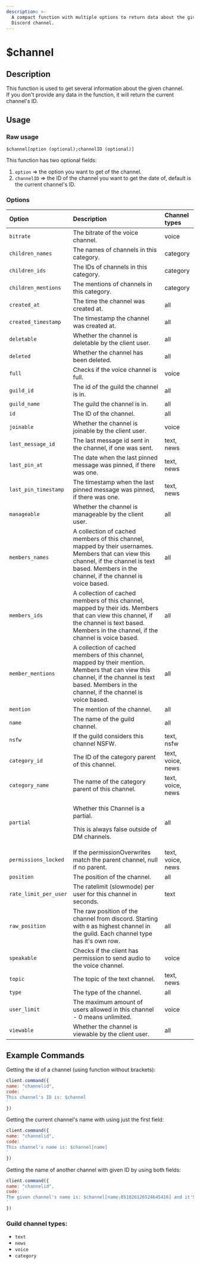 ```yaml
---
description: >-
  A compact function with multiple options to return data about the given
  Discord channel.
---
```


# $channel

## Description

This function is used to get several information about the given channel.  
If you don't provide any data in the function, it will return the current channel's ID.

## Usage

### Raw usage

`$channel[option (optional);channelID (optional)]`

This function has two optional fields:

1. `option` =&gt; the option you want to get of the channel.
2. `channelID` =&gt; the ID of the channel you want to get the date of, default is the current channel's ID.

### **Options**

<table>
  <thead>
    <tr>
      <th style="text-align:left">Option</th>
      <th style="text-align:left">Description</th>
      <th style="text-align:left">Channel types</th>
    </tr>
  </thead>
  <tbody>
    <tr>
      <td style="text-align:left"><code>bitrate</code>
      </td>
      <td style="text-align:left">The bitrate of the voice channel.</td>
      <td style="text-align:left">voice</td>
    </tr>
    <tr>
      <td style="text-align:left"><code>children_names</code>
      </td>
      <td style="text-align:left">The names of channels in this category.</td>
      <td style="text-align:left">category</td>
    </tr>
    <tr>
      <td style="text-align:left"><code>children_ids</code>
      </td>
      <td style="text-align:left">The IDs of channels in this category.</td>
      <td style="text-align:left">category</td>
    </tr>
    <tr>
      <td style="text-align:left"><code>children_mentions</code>
      </td>
      <td style="text-align:left">The mentions of channels in this category.</td>
      <td style="text-align:left">category</td>
    </tr>
    <tr>
      <td style="text-align:left"><code>created_at</code>
      </td>
      <td style="text-align:left">The time the channel was created at.</td>
      <td style="text-align:left">all</td>
    </tr>
    <tr>
      <td style="text-align:left"><code>created_timestamp</code>
      </td>
      <td style="text-align:left">The timestamp the channel was created at.</td>
      <td style="text-align:left">all</td>
    </tr>
    <tr>
      <td style="text-align:left"><code>deletable</code>
      </td>
      <td style="text-align:left">Whether the channel is deletable by the client user.</td>
      <td style="text-align:left">all</td>
    </tr>
    <tr>
      <td style="text-align:left"><code>deleted</code>
      </td>
      <td style="text-align:left">Whether the channel has been deleted.</td>
      <td style="text-align:left">all</td>
    </tr>
    <tr>
      <td style="text-align:left"><code>full</code>
      </td>
      <td style="text-align:left">Checks if the voice channel is full.</td>
      <td style="text-align:left">voice</td>
    </tr>
    <tr>
      <td style="text-align:left"><code>guild_id</code>
      </td>
      <td style="text-align:left">The id of the guild the channel is in.</td>
      <td style="text-align:left">all</td>
    </tr>
    <tr>
      <td style="text-align:left"><code>guild_name</code>
      </td>
      <td style="text-align:left">The guild the channel is in.</td>
      <td style="text-align:left">all</td>
    </tr>
    <tr>
      <td style="text-align:left"><code>id</code>
      </td>
      <td style="text-align:left">The ID of the channel.</td>
      <td style="text-align:left">all</td>
    </tr>
    <tr>
      <td style="text-align:left"><code>joinable</code>
      </td>
      <td style="text-align:left">Whether the channel is joinable by the client user.</td>
      <td style="text-align:left">voice</td>
    </tr>
    <tr>
      <td style="text-align:left"><code>last_message_id</code>
      </td>
      <td style="text-align:left">The last message id sent in the channel, if one was sent.</td>
      <td style="text-align:left">text, news</td>
    </tr>
    <tr>
      <td style="text-align:left"><code>last_pin_at</code>
      </td>
      <td style="text-align:left">The date when the last pinned message was pinned, if there was one.</td>
      <td
      style="text-align:left">text, news</td>
    </tr>
    <tr>
      <td style="text-align:left"><code>last_pin_timestamp</code>
      </td>
      <td style="text-align:left">The timestamp when the last pinned message was pinned, if there was one.</td>
      <td
      style="text-align:left">text, news</td>
    </tr>
    <tr>
      <td style="text-align:left"><code>manageable</code>
      </td>
      <td style="text-align:left">Whether the channel is manageable by the client user.</td>
      <td style="text-align:left">all</td>
    </tr>
    <tr>
      <td style="text-align:left"><code>members_names</code>
      </td>
      <td style="text-align:left">A collection of cached members of this channel, mapped by their usernames.
        Members that can view this channel, if the channel is text based. Members
        in the channel, if the channel is voice based.</td>
      <td style="text-align:left">all</td>
    </tr>
    <tr>
      <td style="text-align:left"><code>members_ids</code>
      </td>
      <td style="text-align:left">A collection of cached members of this channel, mapped by their ids. Members
        that can view this channel, if the channel is text based. Members in the
        channel, if the channel is voice based.</td>
      <td style="text-align:left">all</td>
    </tr>
    <tr>
      <td style="text-align:left"><code>member_mentions</code> 
      </td>
      <td style="text-align:left">A collection of cached members of this channel, mapped by their mention.
        Members that can view this channel, if the channel is text based. Members
        in the channel, if the channel is voice based.</td>
      <td style="text-align:left">all</td>
    </tr>
    <tr>
      <td style="text-align:left"><code>mention</code>
      </td>
      <td style="text-align:left">The mention of the channel.</td>
      <td style="text-align:left">all</td>
    </tr>
    <tr>
      <td style="text-align:left"><code>name</code>
      </td>
      <td style="text-align:left">The name of the guild channel.</td>
      <td style="text-align:left">all</td>
    </tr>
    <tr>
      <td style="text-align:left"><code>nsfw</code>
      </td>
      <td style="text-align:left">If the guild considers this channel NSFW.</td>
      <td style="text-align:left">text, nsfw</td>
    </tr>
    <tr>
      <td style="text-align:left"><code>category_id</code>
      </td>
      <td style="text-align:left">The ID of the category parent of this channel.</td>
      <td style="text-align:left">text, voice, news</td>
    </tr>
    <tr>
      <td style="text-align:left"><code>category_name</code>
      </td>
      <td style="text-align:left">The name of the category parent of this channel.</td>
      <td style="text-align:left">text, voice, news</td>
    </tr>
    <tr>
      <td style="text-align:left"><code>partial</code>
      </td>
      <td style="text-align:left">
        <p>Whether this Channel is a partial.</p>
        <p>This is always false outside of DM channels.</p>
      </td>
      <td style="text-align:left">all</td>
    </tr>
    <tr>
      <td style="text-align:left"><code>permissions_locked</code>
      </td>
      <td style="text-align:left">If the permissionOverwrites match the parent channel, null if no parent.</td>
      <td
      style="text-align:left">text, voice, news</td>
    </tr>
    <tr>
      <td style="text-align:left"><code>position</code>
      </td>
      <td style="text-align:left">The position of the channel.</td>
      <td style="text-align:left">all</td>
    </tr>
    <tr>
      <td style="text-align:left"><code>rate_limit_per_user</code>
      </td>
      <td style="text-align:left">The ratelimit (slowmode) per user for this channel in seconds.</td>
      <td
      style="text-align:left">text</td>
    </tr>
    <tr>
      <td style="text-align:left"><code>raw_position</code>
      </td>
      <td style="text-align:left">The raw position of the channel from discord. Starting with <code>0</code> as
        highest channel in the guild. Each channel type has it&apos;s own row.</td>
      <td
      style="text-align:left">all</td>
    </tr>
    <tr>
      <td style="text-align:left"><code>speakable</code>
      </td>
      <td style="text-align:left">Checks if the client has permission to send audio to the voice channel.</td>
      <td
      style="text-align:left">voice</td>
    </tr>
    <tr>
      <td style="text-align:left"><code>topic</code>
      </td>
      <td style="text-align:left">The topic of the text channel.</td>
      <td style="text-align:left">text, news</td>
    </tr>
    <tr>
      <td style="text-align:left"><code>type</code>
      </td>
      <td style="text-align:left">The type of the channel.</td>
      <td style="text-align:left">all</td>
    </tr>
    <tr>
      <td style="text-align:left"><code>user_limit</code>
      </td>
      <td style="text-align:left">The maximum amount of users allowed in this channel - 0 means unlimited.</td>
      <td
      style="text-align:left">voice</td>
    </tr>
    <tr>
      <td style="text-align:left"><code>viewable</code>
      </td>
      <td style="text-align:left">Whether the channel is viewable by the client user.</td>
      <td style="text-align:left">all</td>
    </tr>
  </tbody>
</table>

## Example Commands

Getting the id of a channel \(using function without brackets\):

```javascript
client.command({
name: "channelid",
code: `
This channel's ID is: $channel
`
})
```

Getting the current channel's name with using just the first field:

```javascript
client.command({
name: "channelid",
code: `
This channel's name is: $channel[name]
`
})
```

Getting the name of another channel with given ID by using both fields:

```javascript
client.command({
name: "channelid",
code: `
The given channel's name is: $channel[name;851026126524645416] and it'S ID is $channel[id;851026126524645416]
`
})
```

### Guild channel types:

* `text`
* `news`
* `voice`
* `category`

